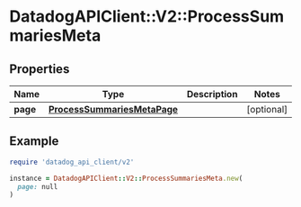 # DatadogAPIClient::V2::ProcessSummariesMeta

## Properties

| Name     | Type                                                        | Description | Notes      |
| -------- | ----------------------------------------------------------- | ----------- | ---------- |
| **page** | [**ProcessSummariesMetaPage**](ProcessSummariesMetaPage.md) |             | [optional] |

## Example

```ruby
require 'datadog_api_client/v2'

instance = DatadogAPIClient::V2::ProcessSummariesMeta.new(
  page: null
)
```
